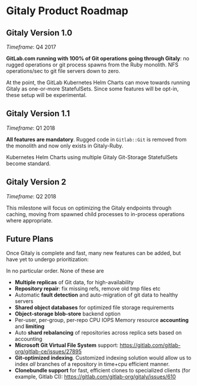 # Gitaly Product Roadmap

## Gitaly Version 1.0

_Timeframe_: Q4 2017

**GitLab.com running with 100% of Git operations going through Gitaly**: no rugged operations or git process spawns from the Ruby monolith. NFS operations/sec to git file servers down to zero.

At the point, the GitLab Kubernetes Helm Charts can move towards running Gitaly as one-or-more StatefulSets. Since some features will be opt-in, these setup will be experimental.

## Gitaly Version 1.1

_Timeframe_: Q1 2018

**All features are mandatory**. Rugged code in `Gitlab::Git` is removed from the monolith and now only exists in Gitaly-Ruby.

Kubernetes Helm Charts using multiple Gitaly Git-Storage StatefulSets become standard.

## Gitaly Version 2

_Timeframe_: Q2 2018

This milestone will focus on optimizing the Gitaly endpoints through caching, moving from spawned child processes to in-process operations where appropriate.

## Future Plans

Once Gitaly is complete and fast, many new features can be added, but have yet to undergo prioritization:

In no particular order. None of these are

* **Multiple replicas** of Git data, for high-availability
* **Repository repair**: fix missing refs, remove old tmp files etc
* Automatic **fault detection** and auto-migration of git data to healthy servers
* **Shared object databases** for optimized file storage requirements
* **Object-storage blob-store** backend option
* Per-user, per-group, per-repo CPU IOPS Memory resource **accounting** and **limiting**
* Auto **shard rebalancing** of repositories across replica sets based on accounting
* **Microsoft Git Virtual File System** support: https://gitlab.com/gitlab-org/gitlab-ce/issues/27895
* **Git-optimized indexing**. Customized indexing solution would allow us to index _all_ branches of a repository in time+cpu efficient manner.
* **Clonebundle support** for fast, efficient clones to specialized clients (for example, Gitlab CI): https://gitlab.com/gitlab-org/gitaly/issues/610
